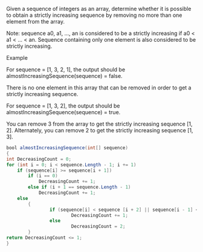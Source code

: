 Given a sequence of integers as an array, determine whether it is possible to obtain a strictly increasing sequence by removing no more than one element from the array.

Note: sequence a0, a1, ..., an is considered to be a strictly increasing if a0 < a1 < ... < an. Sequence containing only one element is also considered to be strictly increasing.

Example

For sequence = [1, 3, 2, 1], the output should be
almostIncreasingSequence(sequence) = false.

There is no one element in this array that can be removed in order to get a strictly increasing sequence.

For sequence = [1, 3, 2], the output should be
almostIncreasingSequence(sequence) = true.

You can remove 3 from the array to get the strictly increasing sequence [1, 2]. Alternately, you can remove 2 to get the strictly increasing sequence [1, 3].

``` Java
bool almostIncreasingSequence(int[] sequence)
{
int DecreasingCount = 0;
for (int i = 0; i < sequence.Length - 1; i += 1)
    if (sequence[i] >= sequence[i + 1])
        if (i == 0)
            DecreasingCount += 1;
    	else if (i + 1 == sequence.Length - 1)
            DecreasingCount += 1;
	else
        {
                if (sequence[i] < sequence [i + 2] || sequence[i - 1] < sequence [i + 1])
                        DecreasingCount += 1;
                else
                        DecreasingCount = 2;
        }
return DecreasingCount <= 1;
}
```
